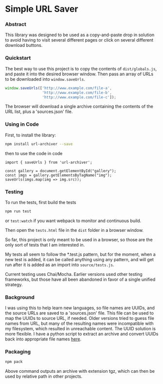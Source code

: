 # Simple URL Saver

### Abstract

This library was designed to be used as a copy-and-paste drop in solution to avoid having to visit several different pages or click on several different download buttons.  

### Quickstart

The best way to use this project is to copy the contents of `dist/globals.js`, and paste it into the desired browser window.  Then pass an array of URLs to be downloaded into `window.saveUrls`.

```js
window.saveUrls(['http://www.example.com/file-a',
				 'http://www.example.com/file-b',
				 'http://www.example.com/file-c']);
````

The browser will download a single archive containing the contents of the URL list, plus a 'sources.json' file.

### Using in Code

First, to install the library:
```sh
npm install url-archiver --save
```

then to use the code in code

```es6
import { saveUrls } from 'url-archiver';

const gallery = document.getElementById("gallery");
const imgs = gallery.getElementsByTagName("img");
saveUrls(imgs.map(img => img.src));
```

### Testing

To run the tests, first build the tests

```sh
npm run test
```

or `test:watch` if you want webpack to monitor and continuous build.

Then open the `tests.html` file in the `dist` folder in a browser window.

So far, this project is only meant to be used in a browser, so those are the only sort of tests that I am interested in.

My tests all seem to follow the *.test.js pattern, but for the moment, when a new test is added, it can be called anything using any pattern, and will get run after it is added as an import into `source/tests.js`.

Current testing uses Chai/Mocha.  Earlier versions used other testing frameworks, but those have all been abandoned in favor of a single unified strategy.

### Background

I was using this to help learn new languages, so file names are UUIDs, and the source URLs are saved to a 'sources.json' file.  This file can be used to map the UUIDs to source URL, if needed.  Older versions tried to guess file names from URL, but many of the resulting names were incompatible with my filesystem, which resulted in unreachable content.  The UUID solution is more flexible.  I have a python script to extract an archive and convert UUIDs back into appropriate file names [here](http://gist.github.com/5464616).

### Packaging

```sh
npm pack
```

Above command outputs an archive with extension tgz, which can then be used by relative path in other projects.
